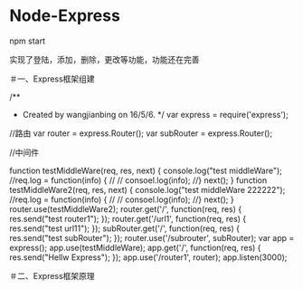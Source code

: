 # Node-Express
npm start

实现了登陆，添加，删除，更改等功能，功能还在完善


＃一、Express框架组建

/**
 * Created by wangjianbing on 16/5/6.
 */
var express = require('express');



//路由
var router = express.Router();
var subRouter = express.Router();

//中间件

function testMiddleWare(req, res, next) {
    console.log("test middleWare");
    //req.log = function(info) {
    //
    //    consoel.log(info);
    //}
    next();
}
function testMiddleWare2(req, res, next) {
    console.log("test middleWare 222222");
    //req.log = function(info) {
    //
    //    consoel.log(info);
    //}
    next();
}
router.use(testMiddleWare2);
router.get('/', function(req, res) {
    res.send("test router1");
});
router.get('/url1', function(req, res) {
    res.send("test url11");
});
subRouter.get('/', function(req, res) {
    res.send("test subRouter");
});
router.use('/subrouter', subRouter);
var app = express();
app.use(testMiddleWare);
app.get('/', function(req, res) {
    res.send("Hellw Express");
});
app.use('/router1', router);
app.listen(3000);




＃二、Express框架原理
